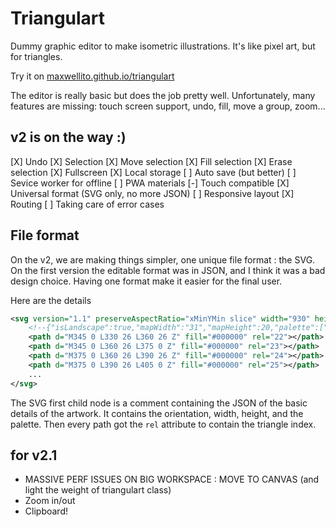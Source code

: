 # Triangulart

Dummy graphic editor to make isometric illustrations. It's like pixel art, but for triangles.

Try it on [maxwellito.github.io/triangulart](https://maxwellito.github.io/triangulart)

The editor is really basic but does the job pretty well. Unfortunately, many features are missing: touch screen support, undo, fill, move a group, zoom... 

## v2 is on the way :)

[X] Undo
[X] Selection
[X] Move selection
[X] Fill selection
[X] Erase selection
[X] Fullscreen
[X] Local storage
[ ] Auto save (but better)
[ ] Sevice worker for offline
[ ] PWA materials
[-] Touch compatible
[X] Universal format (SVG only, no more JSON)
[ ] Responsive layout
[X] Routing
[ ] Taking care of error cases


## File format

On the v2, we are making things simpler, one unique file format : the SVG. On the first version the editable format was in JSON, and I think it was a bad design choice. Having one format make it easier for the final user.

Here are the details

```xml
<svg version="1.1" preserveAspectRatio="xMinYMin slice" width="930" height="520" viewBox="0 0 930 520">
    <!--{"isLandscape":true,"mapWidth":"31","mapHeight":20,"palette":["#11aaff","#ff0002","#c5ceda","#000000"]}-->
    <path d="M345 0 L330 26 L360 26 Z" fill="#000000" rel="22"></path>
    <path d="M345 0 L360 26 L375 0 Z" fill="#000000" rel="23"></path>
    <path d="M375 0 L360 26 L390 26 Z" fill="#000000" rel="24"></path>
    <path d="M375 0 L390 26 L405 0 Z" fill="#000000" rel="25"></path>
    ...
</svg>
```

The SVG first child node is a comment containing the JSON of the basic details of the artwork. It contains the orientation, width, height, and the palette.
Then every path got the `rel` attribute to contain the triangle index.



## for v2.1

- MASSIVE PERF ISSUES ON BIG WORKSPACE : MOVE TO CANVAS (and light the weight of triangulart class)
- Zoom in/out
- Clipboard!